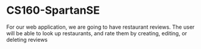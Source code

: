 # CS160-SpartanSE


For our web application, we are going to have restaurant reviews. The user will be able to look up restaurants, and rate them by creating, editing, or deleting reviews